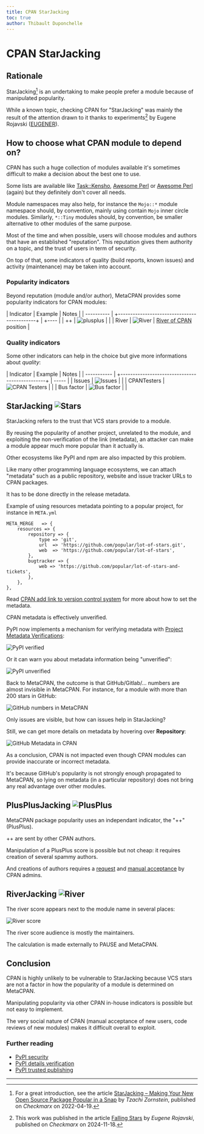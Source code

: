 ```yaml
---
title: CPAN StarJacking
toc: true
author: Thibault Duponchelle
---
```

# CPAN StarJacking
## Rationale
StarJacking[^1] is an undertaking to make people prefer a module because of manipulated popularity.

[^1]: For a great introduction, see the article [StarJacking – Making Your New Open Source Package Popular in a Snap](https://checkmarx.com/blog/starjacking-making-your-new-open-source-package-popular-in-a-snap/) by _Tzachi Zornstein_, published on _Checkmarx_ on 2022-04-19.

While a known topic, checking CPAN for "StarJacking" was mainly the result of the attention drawn to it thanks to experiments[^2] by Eugene Rojavski ([EUGENER](https://metacpan.org/author/EUGENER)).

[^2]: This work was published in the article [Falling Stars](https://checkmarx.com/blog/falling-stars/) by _Eugene Rojavski_, published on _Checkmarx_ on 2024-11-18.

## How to choose what CPAN module to depend on?
CPAN has such a huge collection of modules available it's sometimes difficult to make a decision about the best one to use.

Some lists are available like [Task::Kensho](https://metacpan.org/pod/Task::Kensho), [Awesome Perl](https://github.com/hachiojipm/awesome-perl) or [Awesome Perl](https://github.com/uhub/awesome-perl) (again) but they definitely don't cover all needs.

Module namespaces may also help, for instance the `Mojo::*` module namespace should, by convention, mainly using contain `Mojo` inner circle modules.
Similarly, `*::Tiny` modules should, by convention, be smaller alternative to other modules of the same purpose.

Most of the time and when possible, users will choose modules and authors that have an established "reputation".
This reputation gives them authority on a topic, and the trust of users in term of security.

On top of that, some indicators of quality (build reports, known issues) and activity (maintenance) may be taken into account.

### Popularity indicators
Beyond reputation (module and/or author), MetaCPAN provides some popularity indicators for CPAN modules:

| Indicator  | Example                                        | Notes |
| ---------- | +--------------------------------------------+ | +---- |
| ++         | ![plusplus](../media/starjacking/plusplus.png) |       |
| River      | ![River](../media/starjacking/river.png)       | [River of CPAN](https://neilb.org/2015/04/20/river-of-cpan.html) position |

### Quality indicators
Some other indicators can help in the choice but give more informations about *quality*:

| Indicator   | Example                                           | Notes |
| ----------- | +-----------------------------------------------+ | ----- |
| Issues      | ![Issues](../media/starjacking/issues.png)        |       |
| CPANTesters | ![CPAN Testers](../media/starjacking/testers.png) |       |
| Bus factor  | ![Bus factor](../media/starjacking/bus.png)       |       |


## StarJacking ![Stars](../media/starjacking/stars.png)
StarJacking refers to the trust that VCS stars provide to a module.

By reusing the popularity of another project, unrelated to the module,
and exploiting the non-verification of the link (metadata),
an attacker can make a module appear much more popular than it actually is.

Other ecosystems like PyPI and npm are also impacted by this problem.

Like many other programming language ecosystems, we can attach "metadata"
such as a public repository, website and issue tracker URLs to CPAN packages.

It has to be done directly in the release metadata.

Example of using resources metadata pointing to a popular project, for instance in `META.yml`
```
META_MERGE   => {
    resources => {
        repository => {
            type => 'git',
            url  => 'https://github.com/popular/lot-of-stars.git',
            web  => 'https://github.com/popular/lot-of-stars',
        },
        bugtracker => {
            web => 'https://github.com/popular/lot-of-stars-and-tickets',
        },
    },
},
```

Read [CPAN add link to version control system](https://perlmaven.com/how-to-add-link-to-version-control-system-of-a-cpan-distributions) for more about how to set the metadata.

CPAN metadata is effectively unverified.

PyPI now implements a mechanism for verifying metadata with [Project Metadata Verifications](https://docs.pypi.org/project_metadata/#verified-details):

![PyPI verified](../media/starjacking/pypi-verified.png)

Or it can warn you about metadata information being "unverified":

![PyPI unverified](../media/starjacking/pypi-unverified.png)

Back to MetaCPAN, the outcome is that GitHub/Gitlab/...  numbers are almost invisible in MetaCPAN.
For instance, for a module with more than 200 stars in GitHub:

![GitHub numbers in MetaCPAN](../media/starjacking/metacpan-side.png)

Only issues are visible, but how can issues help in StarJacking?

Still, we can get more details on metadata by hovering over **Repository**:

![GitHub Metadata in CPAN](../media/starjacking/github.png)

As a conclusion, CPAN is not impacted even though CPAN modules can provide inaccurate or incorrect metadata.

It's because GitHub's popularity is not strongly enough propagated to MetaCPAN, so lying on metadata (in a particular repository) does not bring any real advantage over other modules.

## PlusPlusJacking ![PlusPlus](../media/starjacking/plusplus.png)
MetaCPAN package popularity uses an independant indicator, the "++" (PlusPlus).

++ are sent by other CPAN authors.

Manipulation of a PlusPlus score is possible but not cheap: it requires creation of several spammy authors.

And creations of authors requires a [request](https://pause.perl.org/pause/query?ACTION=request_id) and [manual acceptance](https://www.nntp.perl.org/group/perl.modules/2024/11/msg105533.html) by CPAN admins.

## RiverJacking ![River](../media/starjacking/river.png)
The river score appears next to the module name in several places:

![River score](../media/starjacking/riverscore.png)

The river score audience is mostly the maintainers.

The calculation is made externally to PAUSE and MetaCPAN.

## Conclusion
CPAN is highly unlikely to be vulnerable to StarJacking because VCS stars are not a factor in how the popularity of a module is determined on MetaCPAN.

Manipulating popularity via other CPAN in-house indicators is possible but not easy to implement.

The very social nature of CPAN (manual acceptance of new users, code reviews of new modules) makes it difficult overall to exploit.

### Further reading
- [PyPI security](https://www.youtube.com/watch?v=ZvNuHKDyQXc)
- [PyPI details verification](https://docs.pypi.org/project_metadata/#verified-details)
- [PyPI trusted publishing](https://docs.pypi.org/trusted-publishers/)

-----
